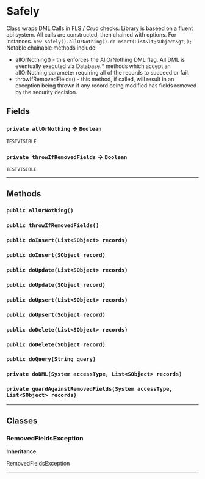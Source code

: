 # Safely

Class wraps DML Calls in FLS / Crud checks. Library is baseed on
a fluent api system. All calls are constructed, then chained with options.
For instances. `new Safely().allOrNothing().doInsert(List&lt;sObject&gt;);`
Notable chainable methods include:
- allOrNothing() - this enforces the AllOrNothing DML flag. All DML is
     eventually executed via Database.* methods which accept an allOrNothing
     parameter requiring all of the records to succeed or fail.
- throwIfRemovedFields() - this method, if called, will result in an
    exception being thrown if any record being modified has fields removed
    by the security decision.

## Fields

### `private allOrNothing` → `Boolean`

`TESTVISIBLE` 

### `private throwIfRemovedFields` → `Boolean`

`TESTVISIBLE` 

---
## Methods
### `public allOrNothing()`
### `public throwIfRemovedFields()`
### `public doInsert(List<SObject> records)`
### `public doInsert(SObject record)`
### `public doUpdate(List<SObject> records)`
### `public doUpdate(SObject record)`
### `public doUpsert(List<SObject> records)`
### `public doUpsert(Sobject record)`
### `public doDelete(List<SObject> records)`
### `public doDelete(SObject record)`
### `public doQuery(String query)`
### `private doDML(System accessType, List<SObject> records)`
### `private guardAgainstRemovedFields(System accessType, List<SObject> records)`
---
## Classes
### RemovedFieldsException

**Inheritance**

RemovedFieldsException


---
